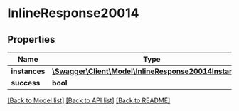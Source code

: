 # InlineResponse20014

## Properties
Name | Type | Description | Notes
------------ | ------------- | ------------- | -------------
**instances** | [**\Swagger\Client\Model\InlineResponse20014Instances[]**](InlineResponse20014Instances.md) |  | [optional] 
**success** | **bool** |  | [optional] 

[[Back to Model list]](../../README.md#documentation-for-models) [[Back to API list]](../../README.md#documentation-for-api-endpoints) [[Back to README]](../../README.md)

